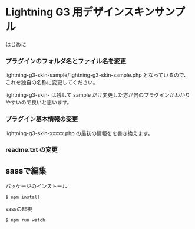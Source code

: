 # Lightning G3 用デザインスキンサンプル

はじめに

### プラグインのフォルダ名とファイル名を変更

lightning-g3-skin-sample/lightning-g3-skin-sample.php となっているので、これを独自の名称に変更してください。

lightning-g3-skin- は残して sample だけ変更した方が何のプラグインかわかりやすいので良いと思います。
### プラグイン基本情報の変更

lightning-g3-skin-xxxxx.php の最初の情報をを書き換えます。

### readme.txt の変更




## sassで編集

パッケージのインストール

```
$ npm install
```

sassの監視
```
$ npm run watch
``` 

